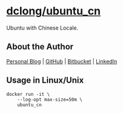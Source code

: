 # [dclong/ubuntu_cn](https://hub.docker.com/r/dclong/ubuntu_cn/)

Ubuntu with Chinese Locale.

## About the Author

[Personal Blog](http://www.legendu.net)   |   [GitHub](https://github.com/dclong)   |   [Bitbucket](https://bitbucket.org/dclong/)   |   [LinkedIn](http://www.linkedin.com/in/ben-chuanlong-du-1239b221/)

## Usage in Linux/Unix

```
docker run -it \
    --log-opt max-size=50m \
    ubuntu_cn
```
